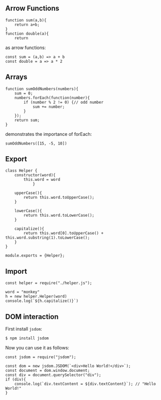 Arrow Functions
---------------
```
function sum(a,b){
    return a+b;
}
function double(a){
    return 
```
as arrow functions:

```
const sum = (a,b) => a + b
const double = a => a * 2
```

Arrays
------
```
function sumOddNumbers(numbers){
    sum = 0;
    numbers.forEach(function(number){
        if (number % 2 != 0) {// odd number
            sum += number;
        }
    });
    return sum;
}
```
demonstrates the importance of forEach:
```
sumOddNumbers([15, -5, 10])
```

Export
------
```
class Helper {
    constructor(word){
        this.word = word
            }

    upperCase(){
        return this.word.toUpperCase();
    }

    lowerCase(){
        return this.word.toLowerCase();
    }

    capitalize(){
        return this.word[0].toUpperCase() + this.word.substring(1).toLowerCase();
    }
}

module.exports = {Helper};
```

Import
------
```
const helper = require("./helper.js");

word = "monkey"
h = new helper.Helper(word)
console.log(`${h.capitalize()}`)
```

DOM interaction
---------------
First install `jsdom`:
```
$ npm install jsdom
```
Now you can use it as follows:
```
const jsdom = require("jsdom");

const dom = new jsdom.JSDOM(`<div>Hello World!</div>`);
const document = dom.window.document;
const div = document.querySelector("div");
if (div){
    console.log(`div.textContent = ${div.textContent}`); // "Hello World!"
}
```